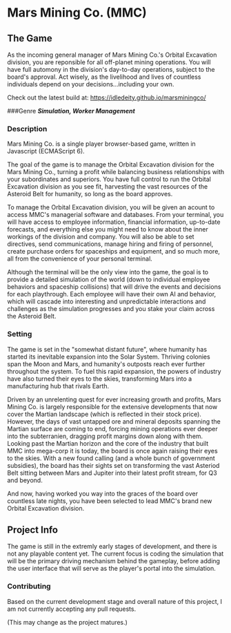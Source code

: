 # Mars Mining Co. (MMC)

## The Game
As the incoming general manager of Mars Mining Co.'s Orbital Excavation division, you are reponsible for all off-planet mining operations. You will have full automony in the division's day-to-day operations, subject to the board's approval. Act wisely, as the livelihood and lives of countless individuals depend on your decisions...including your own.

Check out the latest build at: https://idledeity.github.io/marsminingco/

###Genre
***Simulation, Worker Management***

### Description
Mars Mining Co. is a single player browser-based game, written in Javascript (ECMAScript 6).

The goal of the game is to manage the Orbital Excavation division for the Mars Mining Co., turning a profit while balancing business relationships with your subordinates and superiors. You have full control to run the Orbital Excavation division as you see fit, harvesting the vast resources of the Asteroid Belt for humanity, so long as the board approves.

To manage the Orbital Excavation division, you will be given an acount to access MMC's managerial software and databases. From your terminal, you will have access to employee information, financial information, up-to-date forecasts, and everything else you might need to know about the inner workings of the division and company. You will also be able to set directives, send communications, manage hiring and firing of personnel, create purchase orders for spaceships and equipment, and so much more, all from the convenience of your personal terminal.

Although the terminal will be the only view into the game, the goal is to provide a detailed simulation of the world (down to individual employee behaviors and spaceship collisions) that will drive the events and decisions for each playthrough. Each employee will have their own AI and behavior, which will cascade into interesting and unpredictable interactions and challenges as the simulation progresses and you stake your claim across the Asteroid Belt.

### Setting
The game is set in the "somewhat distant future", where humanity has started its inevitable expansion into the Solar System. Thriving colonies span the Moon and Mars, and humanity's outposts reach ever further throughout the system. To fuel this rapid expansion, the powers of industry have also turned their eyes to the skies, transforming Mars into a manufacturing hub that rivals Earth.

Driven by an unrelenting quest for ever increasing growth and profits, Mars Mining Co. is largely responsible for the extensive developments that now cover the Martian landscape (which is reflected in their stock price). However, the days of vast untapped ore and mineral deposits spanning the Martian surface are coming to end, forcing mining operations ever deeper into the subterranien, dragging profit margins down along with them. Looking past the Martian horizon and the core of the industry that built MMC into mega-corp it is today, the board is once again raising their eyes to the skies. With a new found calling (and a whole bunch of government subsidies), the board has their sights set on transforming the vast Asteriod Belt sitting between Mars and Jupiter into their latest profit stream, for Q3 and beyond.

And now, having worked you way into the graces of the board over countless late nights, you have been selected to lead MMC's brand new Orbital Excavation division.

## Project Info
The game is still in the extremly early stages of development, and there is not any playable content yet. The current focus is coding the simulation that will be the primary driving mechanism behind the gameplay, before adding the user interface that will serve as the player's portal into the simulation.

### Contributing
Based on the current development stage and overall nature of this project, I am not currently accepting any pull requests.

(This may change as the project matures.)
